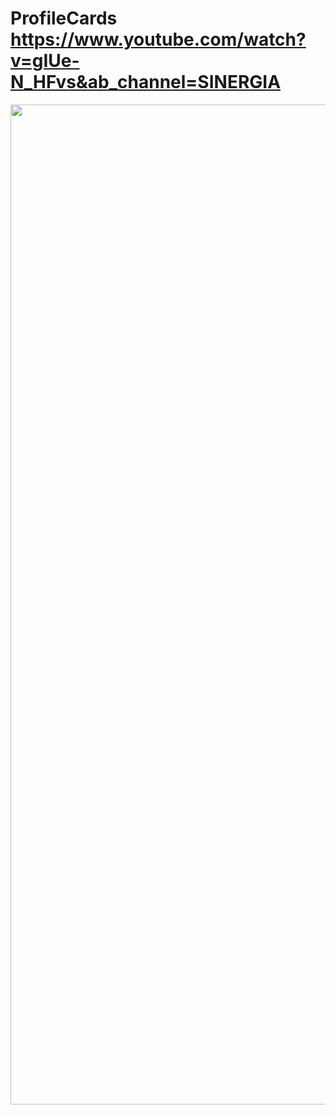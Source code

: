 # ProfileCards https://www.youtube.com/watch?v=gIUe-N_HFvs&ab_channel=SINERGIA
<p align="center">
  <img src="preview.png" alt="preview del proyecto"  width="1600">
</p>